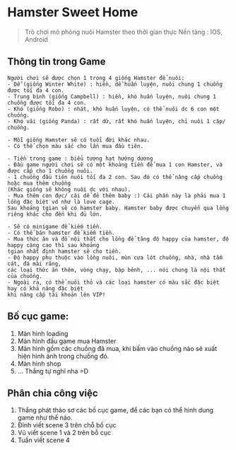 # Hamster Sweet Home
> Trò chơi mô phỏng nuôi Hamster theo thời gian thực
> Nền tảng : IOS, Android
## Thông tin trong Game
```
Người chơi sẽ được chọn 1 trong 4 giống Hamster để nuôi:
- Dễ (giống Winter White) : hiền, dễ huấn luyện, nuôi chung 1 chuồng được tối đa 4 con.
- Trung bình (giống Campbell) : hiền, khó huấn luyện, nuôi chung 1 chuồng được tối đa 4 con.
- Khó (giống Robo) : nhát, khó huấn luyện, có thể nuôi dc 6 con một chuồng.
- Khó vãi (giống Panda) : rất dữ, rất khó huấn luyện, chỉ nuôi 1 cặp/ chuồng.
```

```
- Mỗi giống Hamster sẽ có tuổi đời khác nhau.
- Có thể chọn màu sắc cho lần mua đầu tiên.
```

```
- Tiền trong game : biểu tượng hạt hướng dương
- Đầu game người chơi sẽ có một khoảng tiền để mua 1 con Hamster, và được cấp cho 1 chuồng nuôi.
- 1 chuồng đầu tiên nuôi tối đa 2 con. Sau đó có thể nâng cấp chuồng hoặc mua thêm chuồng 
(Khác giống sẽ không nuôi dc với nhau).
- Mua thêm con đực/ cái dể đẻ thêm baby :) Cái phần này là phải mua 1 lồng đặc biệt vd như là love cage.
Sau khoảng tgian sẽ có hamster baby. Hamster baby được chuyển qua lồng riêng khác cho đến khi đủ lớn.
```

```
- Sẽ có minigame để kiếm tiền.
- Có thể bán hamster để kiếm tiền.
- Mua thức ăn và đồ nội thất cho lồng để tăng độ happy của hamster, độ happy càng cao thì sau khoảng
tgian nhất định hamster sẽ cho tiền.
- Độ happy phụ thuộc vào lồng nuôi, mùn cưa lót chuồng, nhà, nhà tắm cát, đá mài răng,
các loại thức ăn thêm, vòng chạy, bập bênh, ... nói chung là nội thất của chuồng.
- Ngoài ra, có thể nuôi thỏ và các loại hamster có màu sắc đặc biệt hay có khả năng đặc biệt
khi nâng cấp tài khoản lên VIP!
```

## Bố cục game:
1. Màn hình loading
2. Màn hình đầu game mua Hamster
3. Màn hình gồm các chuồng đã mua, khi bấm vào chuồng nào sẽ xuất hiện hình ảnh trong chuồng đó.
4. Màn hình shop
5. ... Thắng tự nghĩ nha =D

## Phân chia công việc
1. Thắng phát thảo sơ các bố cục game, để các bạn có thể hình dung game như thế nào.
2. Đỉnh viết scene 3 trên chỗ bố cục
3. Vũ viết scene 1 và 2 trên bỗ cục
4. Tuấn viết scene 4